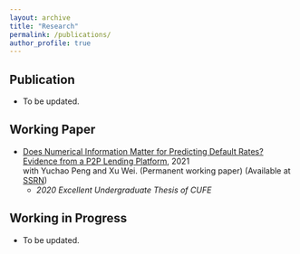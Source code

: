 ```yaml
---
layout: archive
title: "Research"
permalink: /publications/
author_profile: true
---
```


Publication
----------
* To be updated.

Working Paper
----------
* [Does Numerical Information Matter for Predicting Default Rates? Evidence from a P2P Lending Platform](../assets/Numerical2021.pdf), 2021 <br>
with Yuchao Peng and Xu Wei. (Permanent working paper) (Available at [SSRN](https://papers.ssrn.com/sol3/papers.cfm?abstract_id=4167716))
   - *2020 Excellent Undergraduate Thesis of CUFE* 

Working in Progress
----------
* To be updated.
